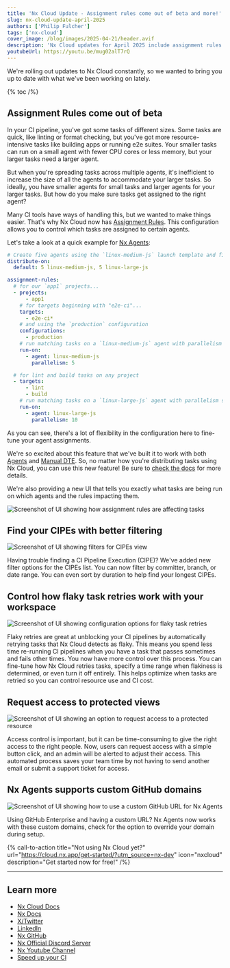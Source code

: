 ```yaml
---
title: 'Nx Cloud Update - Assignment rules come out of beta and more!'
slug: nx-cloud-update-april-2025
authors: ['Philip Fulcher']
tags: ['nx-cloud']
cover_image: /blog/images/2025-04-21/header.avif
description: 'Nx Cloud updates for April 2025 include assignment rules coming out of beta, CIPE filters, flaky retry configuration, and more!'
youtubeUrl: https://youtu.be/mug02alT7rQ
---
```


We're rolling out updates to Nx Cloud constantly, so we wanted to bring you up to date with what we've been working on lately.

{% toc /%}

## Assignment Rules come out of beta

In your CI pipeline, you've got some tasks of different sizes. Some tasks are quick, like linting or format checking, but you've got more resource-intensive tasks like building apps or running e2e suites. Your smaller tasks can run on a small agent with fewer CPU cores or less memory, but your larger tasks need a larger agent.

But when you're spreading tasks across multiple agents, it's inefficient to increase the size of all the agents to accommodate your larger tasks. So ideally, you have smaller agents for small tasks and larger agents for your larger tasks. But how do you make sure tasks get assigned to the right agent?

Many CI tools have ways of handling this, but we wanted to make things easier. That's why Nx Cloud now has [Assignment Rules](/ci/reference/assignment-rules). This configuration allows you to control which tasks are assigned to certain agents.

Let's take a look at a quick example for [Nx Agents](/ci/features/distribute-task-execution):

```yaml {% fileName=".nx/workflows/distribution-config.yaml" /%}
# Create five agents using the `linux-medium-js` launch template and five agents using `linux-large-js`
distribute-on:
  default: 5 linux-medium-js, 5 linux-large-js

assignment-rules:
  # for our `app1` projects...
  - projects:
      - app1
    # for targets beginning with "e2e-ci"...
    targets:
      - e2e-ci*
    # and using the `production` configuration
    configurations:
      - production
    # run matching tasks on a `linux-medium-js` agent with parallelism set to 5
    run-on:
      - agent: linux-medium-js
        parallelism: 5

  # for lint and build tasks on any project
  - targets:
      - lint
      - build
    # run matching tasks on a `linux-large-js` agent with parallelism set to 10
    run-on:
      - agent: linux-large-js
        parallelism: 10
```

As you can see, there's a lot of flexibility in the configuration here to fine-tune your agent assignments.

We're so excited about this feature that we've built it to work with both [Agents](/ci/features/distribute-task-execution) and [Manual DTE](/ci/recipes/dte/github-dte). So, no matter how you're distributing tasks using Nx Cloud, you can use this new feature! Be sure to [check the docs](/ci/reference/assignment-rules) for more details.

We're also providing a new UI that tells you exactly what tasks are being run on which agents and the rules impacting them.

![Screenshot of UI showing how assignment rules are affecting tasks](/blog/images/2025-04-21/assignment-rules-viz.avif)

## Find your CIPEs with better filtering

![Screenshot of UI showing filters for CIPEs view](/blog/images/2025-04-21/cipe-filters.avif)

Having trouble finding a CI Pipeline Execution (CIPE)? We've added new filter options for the CIPEs list. You can now filter by committer, branch, or date range. You can even sort by duration to help find your longest CIPEs.

## Control how flaky task retries work with your workspace

![Screenshot of UI showing configuration options for flaky task retries](/blog/images/2025-04-21/flaky-retries.avif)

Flaky retries are great at unblocking your CI pipelines by automatically retrying tasks that Nx Cloud detects as flaky. This means you spend less time re-running CI pipelines when you have a task that passes sometimes and fails other times. You now have more control over this process. You can fine-tune how Nx Cloud retries tasks, specify a time range when flakiness is determined, or even turn it off entirely. This helps optimize when tasks are retried so you can control resource use and CI cost.

## Request access to protected views

![Screenshot of UI showing an option to request access to a protected resource](/blog/images/2025-04-21/request-access.avif)

Access control is important, but it can be time-consuming to give the right access to the right people. Now, users can request access with a simple button click, and an admin will be alerted to adjust their access. This automated process saves your team time by not having to send another email or submit a support ticket for access.

## Nx Agents supports custom GitHub domains

![Screenshot of UI showing how to use a custom GitHub URL for Nx Agents](/blog/images/2025-04-21/github-url.avif)

Using GitHub Enterprise and having a custom URL? Nx Agents now works with these custom domains, check for the option to override your domain during setup.

{% call-to-action title="Not using Nx Cloud yet?" url="https://cloud.nx.app/get-started/?utm_source=nx-dev" icon="nxcloud" description="Get started now for free!" /%}

---

## Learn more

- [Nx Cloud Docs](/ci)
- [Nx Docs](/getting-started/intro)
- [X/Twitter](https://twitter.com/nxdevtools)
- [LinkedIn](https://www.linkedin.com/company/nrwl/)
- [Nx GitHub](https://github.com/nrwl/nx)
- [Nx Official Discord Server](https://go.nx.dev/community)
- [Nx Youtube Channel](https://www.youtube.com/@nxdevtools)
- [Speed up your CI](/nx-cloud)
